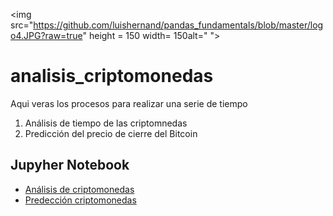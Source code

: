 
<img src="https://github.com/luishernand/pandas_fundamentals/blob/master/logo4.JPG?raw=true" height = 150 width= 150alt=" ">  

# analisis_criptomonedas  
Aqui veras  los procesos para realizar una serie de tiempo   
1. Análisis  de tiempo de las criptomnedas  
1. Predicción del precio de cierre del Bitcoin


## Jupyher Notebook
- [Análisis de criptomonedas](https://nbviewer.jupyter.org/github/luishernand/analisis_criptomonedas/blob/master/analisis%20crypto.ipynb)  
- [Predección criptomonedas](https://nbviewer.jupyter.org/github/luishernand/analisis_criptomonedas/blob/master/Predecir_precio_crypto_monedas.ipynb)
